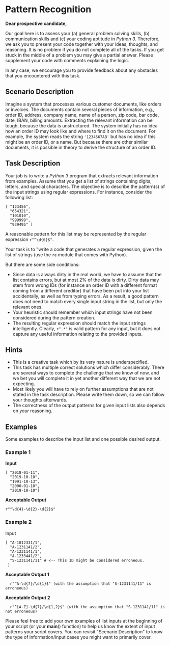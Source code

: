 # Pattern Recognition


<b>Dear prospective candidate,</b>

Our goal here is to assess your (a) general problem solving skills, (b) communication skills and (c) your coding aptitude in <em>Python 3</em>.
Therefore, we ask you to present your code together with your ideas, thoughts, and reasoning. It is no problem if you do not complete all of the tasks. If you get stuck in the middle of a problem you may give a partial answer. Please supplement your code with comments explaining the logic.

In any case, we encourage you to provide feedback about any obstacles that you encountered with this task.



##  Scenario Description

Imagine a system that processes various customer documents, like orders or invoices. The documents contain several pieces of information, e.g., order ID, address, company name, name of a person, zip code, bar code, date, IBAN, billing amounts.
Extracting the relevant information can be tough, because the data is unstructured. The system initially has no idea how an order ID may look like and where to find it on the document.
For example, the system reads the string `'1234567AB'` but has no idea if this might be an order ID, or a name.
But because there are other similar documents, it is possible in theory to derive the structure of an order ID.

## Task Description

Your job is to write a <em>Python 3</em> program that extracts relevant information from examples.
Assume that you get a list of strings containing digits, letters, and special characters.
The objective is to describe the pattern(s) of the input strings using regular expressions. 
For instance, consider the following list:

```
[ "123456",
  "654321",
  "101010",
  "999999",
  "939495" ]
```
A reasonable pattern for this list may be represented by the regular expression `r"^\d{6}$"`.

Your task is to "write a code that generates a regular expression, given the list of strings (use the `re` module that comes with Python).  

But there are some side conditions:
 
 - Since data is always dirty in the real world, we have to assume that the list contains errors, but at most 2% of the data is dirty. Dirty data may stem from wrong IDs (for instance an order ID with a different format coming from a different creditor) that have been put into your list accidentally, as well as from typing errors. As a result, a good pattern does not need to match every single input string in the list, but only the relevant ones.
 - Your heuristic should remember which input strings have not been considered during the pattern creation.
 - The resulting regular expression should match the input strings intelligently. Clearly, `r".*"` is valid pattern for any input, but it does not capture any useful information relating to the provided inputs.


## Hints 

 - This is a creative task which by its very nature is underspecified.
 - This task has multiple correct solutions which differ considerably. There are several ways to complete the challenge that we know of now, and we bet you will complete it in yet another different way that we are not expecting.
 - Most likely you will have to rely on further assumptions that are not stated in the task description. Please write them down, so we can follow your thoughts afterwards. 
 - The correctness of the output patterns for given input lists also depends on <em>your</em> reasoning.

## Examples

Some examples to describe the input list and one possible desired output.

### Example 1

<b>Input</b>

```
[ "2018-01-11",
  "2019-10-10",
  "1991-10-13",
  "2000-01-10",
  "2019-10-10"]
```
<b>Acceptable Output</b>
 
``` 
r"^\d{4}-\d{2}-\d{2}$" 
```

### Example 2

</b>Input</b>


```
[ "A-1012331/1",
  "A-1231141/2",
  "A-1231141/1",
  "A-1233441/2",
  "S-1231141/11" # <-- This ID might be considered erroneous.
 ]
```

<b>Acceptable Output 1</b>

```
  r"^A-\d{7}/\d{1}$" (with the assumption that "S-1231141/11" is erroneous)

```
<b>Acceptable Output 2</b>

```
  r"^[A-Z]-\d{7}/\d{1,2}$" (with the assumption that "S-1231141/11" is not erroneous)

```


Please feel free to add your own examples of list inputs at the beginning of your script (or your __main__() function) to help us know the extent of input patterns your script covers. You can revisit "Scenario Description" to know the type of information/input cases you might want to primarily cover.

